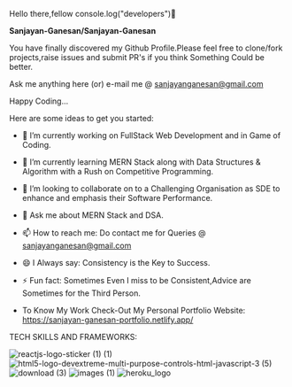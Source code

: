 Hello there,fellow
console.log("developers")👋


**Sanjayan-Ganesan/Sanjayan-Ganesan** 

You have finally discovered my Github Profile.Please feel free to clone/fork projects,raise issues and submit PR's if you think Something Could be better.

Ask me anything here (or) e-mail me @ sanjayanganesan@gmail.com

Happy Coding...

Here are some ideas to get you started:

- 🔭 I’m currently working on FullStack Web Development and in Game of Coding.


- 🌱 I’m currently learning MERN Stack along with Data Structures & Algorithm with a Rush on Competitive Programming.


- 👯 I’m looking to collaborate on to a Challenging Organisation as SDE to enhance and emphasis their Software Performance.


- 💬 Ask me about MERN Stack and DSA.


- 📫 How to reach me: Do contact me for Queries @ sanjayanganesan@gmail.com


- 😄 I Always say: Consistency is the Key to Success.


- ⚡ Fun fact: Sometimes Even I miss to be Consistent,Advice are Sometimes for the Third Person.

- To Know My Work Check-Out My Personal Portfolio Website: https://sanjayan-ganesan-portfolio.netlify.app/

TECH SKILLS AND FRAMEWORKS:

![reactjs-logo-sticker (1) (1)](https://user-images.githubusercontent.com/97502651/171917003-0a022638-da24-4efd-9f49-7c631a8c628d.jpg)    ![html5-logo-devextreme-multi-purpose-controls-html-javascript-3 (5)](https://user-images.githubusercontent.com/97502651/171917508-4e2f94a6-3326-4637-85da-037a94ce5586.jpg)  ![download (3)](https://user-images.githubusercontent.com/97502651/171918339-c233288e-1588-4379-b19e-038b49c0697a.jpg) ![images (1)](https://user-images.githubusercontent.com/97502651/171918670-fa67239a-bda7-4a63-a97a-ede7219fc734.jpg)   ![heroku_logo](https://user-images.githubusercontent.com/97502651/171919194-6d6f5ed5-431a-4bef-8963-2ec4f8f2c562.jpg)











